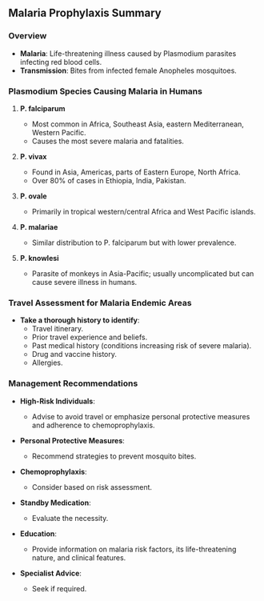 ## Malaria Prophylaxis Summary

### Overview
- **Malaria**: Life-threatening illness caused by Plasmodium parasites infecting red blood cells.
- **Transmission**: Bites from infected female Anopheles mosquitoes.

### Plasmodium Species Causing Malaria in Humans
1. **P. falciparum**
   - Most common in Africa, Southeast Asia, eastern Mediterranean, Western Pacific.
   - Causes the most severe malaria and fatalities.
  
2. **P. vivax**
   - Found in Asia, Americas, parts of Eastern Europe, North Africa.
   - Over 80% of cases in Ethiopia, India, Pakistan.
  
3. **P. ovale**
   - Primarily in tropical western/central Africa and West Pacific islands.
  
4. **P. malariae**
   - Similar distribution to P. falciparum but with lower prevalence.
  
5. **P. knowlesi**
   - Parasite of monkeys in Asia-Pacific; usually uncomplicated but can cause severe illness in humans.

### Travel Assessment for Malaria Endemic Areas
- **Take a thorough history to identify**:
  - Travel itinerary.
  - Prior travel experience and beliefs.
  - Past medical history (conditions increasing risk of severe malaria).
  - Drug and vaccine history.
  - Allergies.

### Management Recommendations
- **High-Risk Individuals**:
  - Advise to avoid travel or emphasize personal protective measures and adherence to chemoprophylaxis.
  
- **Personal Protective Measures**:
  - Recommend strategies to prevent mosquito bites.

- **Chemoprophylaxis**:
  - Consider based on risk assessment.
  
- **Standby Medication**:
  - Evaluate the necessity.

- **Education**:
  - Provide information on malaria risk factors, its life-threatening nature, and clinical features.
  
- **Specialist Advice**:
  - Seek if required.
